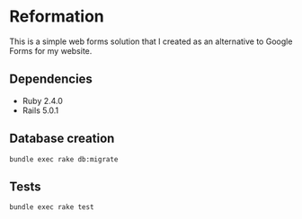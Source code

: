 # Reformation

This is a simple web forms solution that I created as an alternative to Google Forms for my website.

## Dependencies

* Ruby 2.4.0
* Rails 5.0.1

## Database creation

    bundle exec rake db:migrate

## Tests

    bundle exec rake test
